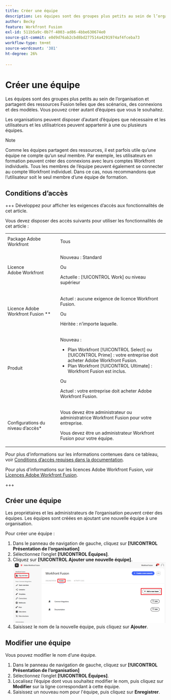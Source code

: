 ```yaml
---
title: Créer une équipe
description: Les équipes sont des groupes plus petits au sein de l’organisation et partagent des ressources Fusion telles que des scénarios, des connexions et des modèles. Vous pouvez créer autant d’équipes que vous le souhaitez.
author: Becky
feature: Workfront Fusion
exl-id: 511b5a9c-0b7f-4003-ad86-4bbe630674e0
source-git-commit: e0d9d76ab2cbd8bd277514a4291974af4fceba73
workflow-type: tm+mt
source-wordcount: '381'
ht-degree: 26%

---
```


# Créer une équipe

Les équipes sont des groupes plus petits au sein de l’organisation et partagent des ressources Fusion telles que des scénarios, des connexions et des modèles. Vous pouvez créer autant d’équipes que vous le souhaitez.

Les organisations peuvent disposer d’autant d’équipes que nécessaire et les utilisateurs et les utilisatrices peuvent appartenir à une ou plusieurs équipes.

>[!NOTE]
>
>Comme les équipes partagent des ressources, il est parfois utile qu’une équipe ne compte qu’un seul membre. Par exemple, les utilisateurs en formation peuvent créer des connexions avec leurs comptes Workfront individuels. Tous les membres de l’équipe peuvent également se connecter au compte Workfront individuel. Dans ce cas, nous recommandons que l’utilisateur soit le seul membre d’une équipe de formation.

## Conditions d’accès

+++ Développez pour afficher les exigences d’accès aux fonctionnalités de cet article.

Vous devez disposer des accès suivants pour utiliser les fonctionnalités de cet article :

<table style="table-layout:auto">
 <col> 
 <col> 
 <tbody> 
  <tr> 
   <td role="rowheader">Package Adobe Workfront</td> 
   <td> <p>Tous</p> </td> 
  </tr> 
  <tr data-mc-conditions=""> 
   <td role="rowheader">Licence Adobe Workfront</td> 
   <td> <p>Nouveau : Standard</p><p>Ou</p><p>Actuelle : [!UICONTROL Work] ou niveau supérieur</p> </td> 
  </tr> 
  <tr> 
   <td role="rowheader">Licence Adobe Workfront Fusion **</td> 
   <td>
   <p>Actuel : aucune exigence de licence Workfront Fusion.</p>
   <p>Ou</p>
   <p>Héritée : n’importe laquelle. </p>
   </td> 
  </tr> 
  <tr> 
   <td role="rowheader">Produit</td> 
   <td>
   <p>Nouveau :</p> <ul><li>Plan Workfront [!UICONTROL Select] ou [!UICONTROL Prime] : votre entreprise doit acheter Adobe Workfront Fusion.</li><li>Plan Workfront [!UICONTROL Ultimate] : Workfront Fusion est inclus.</li></ul>
   <p>Ou</p>
   <p>Actuel : votre entreprise doit acheter Adobe Workfront Fusion.</p>
   </td> 
  </tr>
  <tr data-mc-conditions=""> 
   <td role="rowheader">Configurations du niveau d’accès*</td> 
   <td> 
     <p>Vous devez être administrateur ou administratrice Workfront Fusion pour votre entreprise.</p>
     <p>Vous devez être un administrateur Workfront Fusion pour votre équipe.</p>
   </td> 
  </tr> 
   </td> 
  </tr> 
 </tbody> 
</table>

Pour plus d’informations sur les informations contenues dans ce tableau, voir [Conditions d’accès requises dans la documentation](/help/workfront-fusion/references/licenses-and-roles/access-level-requirements-in-documentation.md).

Pour plus d’informations sur les licences Adobe Workfront Fusion, voir [Licences Adobe Workfront Fusion](/help/workfront-fusion/set-up-and-manage-workfront-fusion/licensing-operations-overview/license-automation-vs-integration.md).

+++



## Créer une équipe

Les propriétaires et les administrateurs de l’organisation peuvent créer des équipes. Les équipes sont créées en ajoutant une nouvelle équipe à une organisation.

Pour créer une équipe :

1. Dans le panneau de navigation de gauche, cliquez sur **[!UICONTROL Présentation de l’organisation]**
1. Sélectionnez l’onglet **[!UICONTROL Équipes]**.
1. Cliquez sur **[!UICONTROL Ajouter une nouvelle équipe]**.
   ![Créer une équipe](assets/create-new-team-button.png)
1. Saisissez le nom de la nouvelle équipe, puis cliquez sur **Ajouter**.

## Modifier une équipe

Vous pouvez modifier le nom d’une équipe.

1. Dans le panneau de navigation de gauche, cliquez sur **[!UICONTROL Présentation de l’organisation]**
1. Sélectionnez l’onglet **[!UICONTROL Équipes]**.
1. Localisez l’équipe dont vous souhaitez modifier le nom, puis cliquez sur **Modifier** sur la ligne correspondant à cette équipe.
1. Saisissez un nouveau nom pour l&#39;équipe, puis cliquez sur **Enregistrer**.

